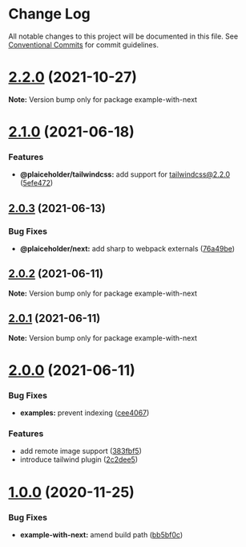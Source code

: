 # Change Log

All notable changes to this project will be documented in this file.
See [Conventional Commits](https://conventionalcommits.org) for commit guidelines.

# [2.2.0](https://github.com/joe-bell/next-placeholder/compare/v2.1.0...v2.2.0) (2021-10-27)

**Note:** Version bump only for package example-with-next

# [2.1.0](https://github.com/joe-bell/plaiceholder/compare/v2.0.3...v2.1.0) (2021-06-18)

### Features

- **@plaiceholder/tailwindcss:** add support for tailwindcss@2.2.0 ([5efe472](https://github.com/joe-bell/plaiceholder/commit/5efe472e1a719aeb86ef288d0fd76041c72c288b))

## [2.0.3](https://github.com/joe-bell/next-placeholder/compare/v2.0.2...v2.0.3) (2021-06-13)

### Bug Fixes

- **@plaiceholder/next:** add sharp to webpack externals ([76a49be](https://github.com/joe-bell/next-placeholder/commit/76a49befa385133ecb7171409c347561088bd0e8))

## [2.0.2](https://github.com/joe-bell/plaiceholder/compare/v2.0.1...v2.0.2) (2021-06-11)

**Note:** Version bump only for package example-with-next

## [2.0.1](https://github.com/joe-bell/plaiceholder/compare/v2.0.0...v2.0.1) (2021-06-11)

**Note:** Version bump only for package example-with-next

# [2.0.0](https://github.com/joe-bell/plaiceholder/compare/v1.0.0...v2.0.0) (2021-06-11)

### Bug Fixes

- **examples:** prevent indexing ([cee4067](https://github.com/joe-bell/plaiceholder/commit/cee40674564d77b88b2d10287941d90cbbb0b7f0))

### Features

- add remote image support ([383fbf5](https://github.com/joe-bell/plaiceholder/commit/383fbf57e8470ca1f1ccae459f34a3432de3a2a6))
- introduce tailwind plugin ([2c2dee5](https://github.com/joe-bell/plaiceholder/commit/2c2dee512fbac77ce935ef4c5cffa3194f94387d))

# [1.0.0](https://github.com/joe-bell/next-placeholder/compare/v0.2.0...v1.0.0) (2020-11-25)

### Bug Fixes

- **example-with-next:** amend build path ([bb5bf0c](https://github.com/joe-bell/next-placeholder/commit/bb5bf0ca7a702cab1637b7e8f930d3d5c38368fd))
